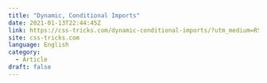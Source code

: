 ```yaml
---
title: "Dynamic, Conditional Imports"
date: 2021-01-13T22:44:45Z
link: https://css-tricks.com/dynamic-conditional-imports/?utm_medium=RSS&utm_source=news.12bit.vn
site: css-tricks.com
language: English
category:
  - Article
draft: false
---
```


